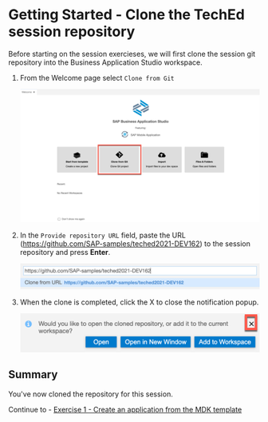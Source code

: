 # Getting Started - Clone the TechEd session repository

Before starting on the session exercieses, we will first clone the session git repository into the Business Application Studio workspace.

1. From the Welcome page select `Clone from Git`

    ![MDK](images/img-welome-git-clone.png)

1. In the `Provide repository URL` field, paste the URL (https://github.com/SAP-samples/teched2021-DEV162) to the session repository and press **Enter**.

    ![MDK](images/img-repo-url.png)

1. When the clone is completed, click the X to close the notification popup.

    ![MDK](images/img-repo-cloned.png)

## Summary

You've now cloned the repository for this session.

Continue to - [Exercise 1 - Create an application from the MDK template](../ex1/README.md)